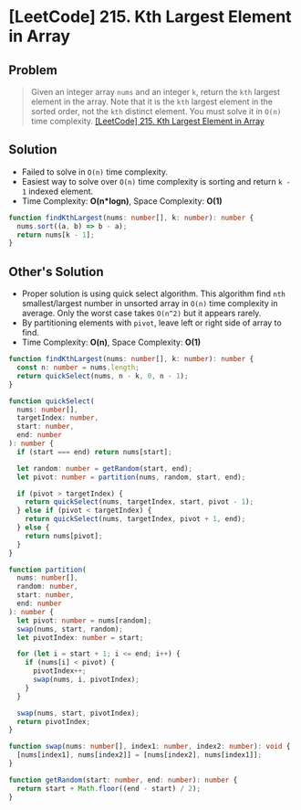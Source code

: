# [LeetCode] 215. Kth Largest Element in Array

## Problem

> Given an integer array `nums` and an integer `k`, return the `kth` largest element in the array.
> Note that it is the `kth` largest element in the sorted order, not the `kth` distinct element.
> You must solve it in `O(n)` time complexity.
> [[LeetCode] 215. Kth Largest Element in Array](https://leetcode.com/problems/kth-largest-element-in-an-array/description/)

## Solution

- Failed to solve in `O(n)` time complexity.
- Easiest way to solve over `O(n)` time complexity is sorting and return `k - 1` indexed element.
- Time Complexity: **O(n\*logn)**, Space Complexity: **O(1)**

```typescript
function findKthLargest(nums: number[], k: number): number {
  nums.sort((a, b) => b - a);
  return nums[k - 1];
}
```

## Other's Solution

- Proper solution is using quick select algorithm. This algorithm find `nth` smallest/largest number in unsorted array in `O(n)` time complexity in average. Only the worst case takes `O(n^2)` but it appears rarely.
- By partitioning elements with `pivot`, leave left or right side of array to find.
- Time Complexity: **O(n)**, Space Complexity: **O(1)**

```typescript
function findKthLargest(nums: number[], k: number): number {
  const n: number = nums.length;
  return quickSelect(nums, n - k, 0, n - 1);
}

function quickSelect(
  nums: number[],
  targetIndex: number,
  start: number,
  end: number
): number {
  if (start === end) return nums[start];

  let random: number = getRandom(start, end);
  let pivot: number = partition(nums, random, start, end);

  if (pivot > targetIndex) {
    return quickSelect(nums, targetIndex, start, pivot - 1);
  } else if (pivot < targetIndex) {
    return quickSelect(nums, targetIndex, pivot + 1, end);
  } else {
    return nums[pivot];
  }
}

function partition(
  nums: number[],
  random: number,
  start: number,
  end: number
): number {
  let pivot: number = nums[random];
  swap(nums, start, random);
  let pivotIndex: number = start;

  for (let i = start + 1; i <= end; i++) {
    if (nums[i] < pivot) {
      pivotIndex++;
      swap(nums, i, pivotIndex);
    }
  }

  swap(nums, start, pivotIndex);
  return pivotIndex;
}

function swap(nums: number[], index1: number, index2: number): void {
  [nums[index1], nums[index2]] = [nums[index2], nums[index1]];
}

function getRandom(start: number, end: number): number {
  return start + Math.floor((end - start) / 2);
}
```
